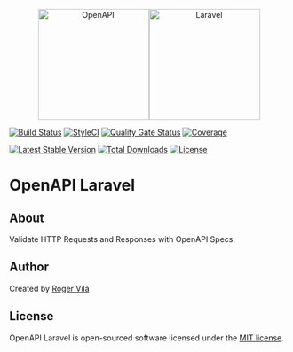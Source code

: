 <p align="center"><img height="200" src="https://cdn.worldvectorlogo.com/logos/openapi-1.svg" alt="OpenAPI" /><img height="200" src="https://upload.wikimedia.org/wikipedia/commons/thumb/9/9a/Laravel.svg/985px-Lravel.svg.png" alt="Laravel" /></p>

[![Build Status](https://github.com/rogervila/openapi-laravel/workflows/build/badge.svg)](https://github.com/rogervila/array-diff-multidimensional/actions)
[![StyleCI](https://github.styleci.io/repos/211657121/shield?branch=master)](https://github.styleci.io/repos/211657121)
[![Quality Gate Status](https://sonarcloud.io/api/project_badges/measure?project=rogervila_openapi-laravel&metric=alert_status)](https://sonarcloud.io/dashboard?id=rogervila_openapi-laravel)
[![Coverage](https://sonarcloud.io/api/project_badges/measure?project=rogervila_openapi-laravel&metric=coverage)](https://sonarcloud.io/dashboard?id=rogervila_openapi-laravel)

[![Latest Stable Version](https://poser.pugx.org/rogervila/openapi-laravel/v/stable)](https://packagist.org/packages/rogervila/openapi-laravel)
[![Total Downloads](https://poser.pugx.org/rogervila/openapi-laravel/downloads)](https://packagist.org/packages/rogervila/openapi-laravel)
[![License](https://poser.pugx.org/rogervila/openapi-laravel/license)](https://packagist.org/packages/rogervila/openapi-laravel)

# OpenAPI Laravel

## About

Validate HTTP Requests and Responses with OpenAPI Specs.

## Author

Created by [Roger Vilà](https://rogervila.es)

## License

OpenAPI Laravel is open-sourced software licensed under the [MIT license](https://opensource.org/licenses/MIT).
